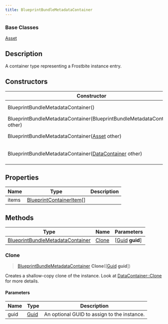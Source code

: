 ```yaml
---
title: BlueprintBundleMetadataContainer
---
```

### Base Classes

[Asset](/vext/ref/fb/asset/)

## Description

A container type representing a Frostbite instance entry.

## Constructors

| Constructor                                                                                 | Description                                                                                                                                             |
| ------------------------------------------------------------------------------------------- | ------------------------------------------------------------------------------------------------------------------------------------------------------- |
| BlueprintBundleMetadataContainer()                                                          | Create a new instance of this container type.                                                                                                           |
| BlueprintBundleMetadataContainer(BlueprintBundleMetadataContainer other)                    | Create a reference copy of an instance of the same type.                                                                                                |
| BlueprintBundleMetadataContainer([Asset](/vext/ref/fb/asset/) other)                                      | Upcast an instance of type [Asset](/vext/ref/fb/asset/) to [BlueprintBundleMetadataContainer](/vext/ref/fb/blueprintbundlemetadatacontainer/).                                      |
| BlueprintBundleMetadataContainer([DataContainer](/vext/ref/shared/class/datacontainer) other) | Upcast an instance of type [DataContainer](/vext/ref/shared/class/datacontainer) to [BlueprintBundleMetadataContainer](/vext/ref/fb/blueprintbundlemetadatacontainer/). |

## Properties

| Name  | Type                                                 | Description |
| ----- | ---------------------------------------------------- | ----------- |
| items | [BlueprintContainerItem](/vext/ref/fb/blueprintcontaineritem/)\[\] |             |

## Methods

| Type                                                                 | Name            | Parameters                                     |
| -------------------------------------------------------------------- | --------------- | ---------------------------------------------- |
| [BlueprintBundleMetadataContainer](/vext/ref/fb/blueprintbundlemetadatacontainer/) | [Clone](#clone) | \[[Guid](/vext/ref/shared/class/guid) **guid**\] |

### Clone

> [BlueprintBundleMetadataContainer](/vext/ref/fb/blueprintbundlemetadatacontainer/) **Clone**(\[[Guid](/vext/ref/shared/class/guid) **guid**\])

Creates a shallow-copy clone of the instance. Look at [DataContainer::Clone](/vext/ref/shared/class/datacontainer#clone) for more details.

#### Parameters

| Name | Type         | Description                                 |
| ---- | ------------ | ------------------------------------------- |
| guid | [Guid](/vext/ref/shared/class/guid/) | An optional GUID to assign to the instance. |
